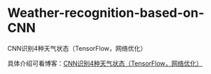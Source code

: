 # Weather-recognition-based-on-CNN
CNN识别4种天气状态（TensorFlow，网络优化）

具体介绍可看博客：[CNN识别4种天气状态（TensorFlow，网络优化）](https://blog.csdn.net/qq_45550375/article/details/126325300)
